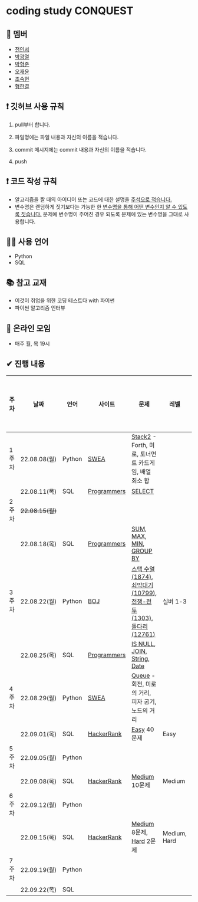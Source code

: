 # coding study CONQUEST



## 👤 멤버

- [전인서](https://github.com/eveinseojeon)
- [박광열](https://github.com/PangYeol)
- [박형준](https://github.com/PHJoon)
- [오재윤](https://github.com/jyoon55)
- [조숙현](https://github.com/Chosukhyun)
- [형한결](https://github.com/hankaul)



## ❗ 깃허브 사용 규칙

1. pull부터 합니다.

2. 파일명에는 파일 내용과 자신의 이름을 적습니다.
3. commit 메시지에는 commit 내용과 자신의 이름을 적습니다.
4. push



## ❗ 코드 작성 규칙

- 알고리즘을 짤 때의 아이디어 또는 코드에 대한 설명을 <u>주석으로 적습니다.</u>
- 변수명은 랜덤하게 짓기보다는 가능한 한 <u>변수명을 통해 어떤 변수인지 알 수 있도록 짓습니다.</u> 문제에 변수명이 주어진 경우 되도록 문제에 있는 변수명을 그대로 사용합니다.



## 🧑‍💻 사용 언어

- Python
- SQL



## 📚 참고 교재

- 이것이 취업을 위한 코딩 테스트다 with 파이썬
- 파이썬 알고리즘 인터뷰



## 💬 온라인 모임

- 매주 월, 목 19시



## ✔ 진행 내용

| 주차  | 날짜             | 언어   | 사이트                                             | 문제                                                         | 레벨         | 알고리즘 유형 | 문제 선정자 |
| ----- | ---------------- | ------ | -------------------------------------------------- | ------------------------------------------------------------ | ------------ | ------------- | ----------- |
| 1주차 | 22.08.08(월)     | Python | [SWEA](https://swexpertacademy.com/main/main.do)   | [Stack2](https://swexpertacademy.com/main/learn/course/subjectDetail.do?courseId=AVuPDN86AAXw5UW6&subjectId=AWOVIc7KqfQDFAWg) - Forth, 미로, 토너먼트 카드게임, 배열 최소 합 |              |               |             |
|       | 22.08.11(목)     | SQL    | [Programmers](https://school.programmers.co.kr/)   | [SELECT](https://school.programmers.co.kr/learn/courses/30/parts/17042) |              |               |             |
| 2주차 | ~~22.08.15(월)~~ |        |                                                    |                                                              |              |               |             |
|       | 22.08.18(목)     | SQL    | [Programmers](https://school.programmers.co.kr/)   | [SUM, MAX, MIN](https://school.programmers.co.kr/learn/courses/30/parts/17043), [GROUP BY](https://school.programmers.co.kr/learn/courses/30/parts/17044) |              |               |             |
| 3주차 | 22.08.22(월)     | Python | [BOJ](https://www.acmicpc.net/)                    | [스택 수열(1874)](https://www.acmicpc.net/problem/1874), [쇠막대기(10799)](https://www.acmicpc.net/problem/10799), [전쟁-전투(1303)](https://www.acmicpc.net/problem/1303), [돌다리(12761)](https://www.acmicpc.net/problem/12761) | 실버 1-3     |               | 형한결      |
|       | 22.08.25(목)     | SQL    | [Programmers](https://school.programmers.co.kr/)   | [IS NULL](https://school.programmers.co.kr/learn/courses/30/parts/17045), [JOIN](https://school.programmers.co.kr/learn/courses/30/parts/17046), [String, Date](https://school.programmers.co.kr/learn/courses/30/parts/17047) |              |               |             |
| 4주차 | 22.08.29(월)     | Python | [SWEA](https://swexpertacademy.com/main/main.do)   | [Queue](https://swexpertacademy.com/main/learn/course/subjectDetail.do?courseId=AVuPDN86AAXw5UW6&subjectId=AWOVIoJqqfYDFAWg&&) - 회전, 미로의 거리, 피자 굽기, 노드의 거리 |              |               | 오재윤      |
|       | 22.09.01(목)     | SQL    | [HackerRank](https://www.hackerrank.com/dashboard) | [Easy](https://www.hackerrank.com/domains/sql?filters%5Bdifficulty%5D%5B%5D=easy) 40문제 | Easy         |               |             |
| 5주차 | 22.09.05(월)     | Python |                                                    |                                                              |              |               | 박광열      |
|       | 22.09.08(목)     | SQL    | [HackerRank](https://www.hackerrank.com/dashboard) | [Medium](https://www.hackerrank.com/domains/sql?filters%5Bdifficulty%5D%5B%5D=medium) 10문제 | Medium       |               |             |
| 6주차 | 22.09.12(월)     | Python |                                                    |                                                              |              |               | 전인서      |
|       | 22.09.15(목)     | SQL    | [HackerRank](https://www.hackerrank.com/dashboard) | [Medium](https://www.hackerrank.com/domains/sql?filters%5Bdifficulty%5D%5B%5D=medium) 8문제, [Hard](https://www.hackerrank.com/domains/sql?filters%5Bdifficulty%5D%5B%5D=hard) 2문제 | Medium, Hard |               |             |
| 7주차 | 22.09.19(월)     | Python |                                                    |                                                              |              |               | 조숙현      |
|       | 22.09.22(목)     | SQL    |                                                    |                                                              |              |               |             |

